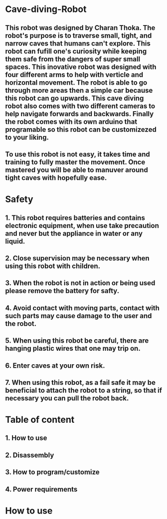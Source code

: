 # Cave-diving-Robot
## This robot was designed by Charan Thoka. The robot's purpose is to traverse small, tight, and narrow caves that humans can't explore. This robot can fufill one's curiosity while keeping them safe from the dangers of super small spaces. This inovative robot was designed with four different arms to help with verticle and horizontal movement. The robot is able to go through more areas then a simple car because this robot can go upwards. This cave diving robot also comes with two different cameras to help navigate forwards and backwards. Finally the robot comes with its own arduino that programable so this robot can be customizezed to your liking. 
## To use this robot is not easy, it takes time and training to fully master the movement. Once mastered you will be able to manuver around tight caves with hopefully ease.

# Safety
## 1. This robot requires batteries and contains electronic equipment, when use take precaution and never but the appliance in water or any liquid.
## 2. Close supervision may be necessary when using this robot with children.
## 3. When the robot is not in action or being used please remove the battery for safty.
## 4. Avoid contact with moving parts, contact with such parts may cause damage to the user and the robot.
## 5. When using this robot be careful, there are hanging plastic wires that one may trip on.
## 6. Enter caves at your own risk.
## 7. When using this robot, as a fail safe it may be beneficial to attach the robot to a string, so that if necessary you can pull the robot back.

# Table of content
## 1. How to use
## 2. Disassembly
## 3. How to program/customize
## 4. Power requirements

# How to use
